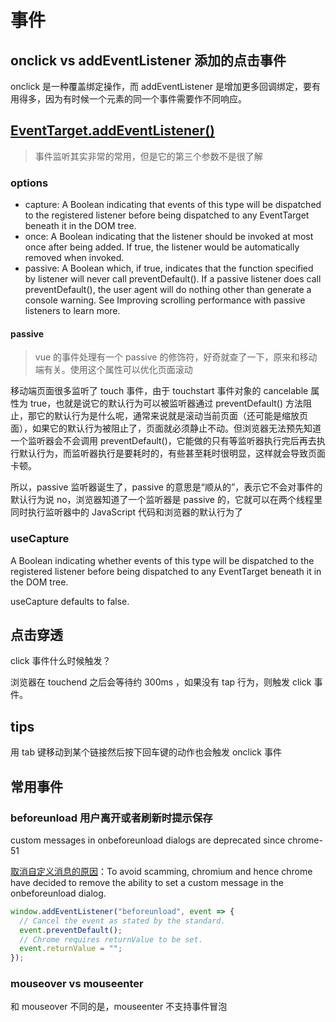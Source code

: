 # 事件

## onclick vs addEventListener 添加的点击事件

onclick 是一种覆盖绑定操作，而 addEventListener 是增加更多回调绑定，要有用得多，因为有时候一个元素的同一个事件需要作不同响应。

## [EventTarget.addEventListener()](https://developer.mozilla.org/en-US/docs/Web/API/EventTarget/addEventListener)

> 事件监听其实非常的常用，但是它的第三个参数不是很了解

### options

- capture: A Boolean indicating that events of this type will be dispatched to the registered listener before being dispatched to any EventTarget beneath it in the DOM tree.
- once: A Boolean indicating that the listener should be invoked at most once after being added. If true, the listener would be automatically removed when invoked.
- passive: A Boolean which, if true, indicates that the function specified by listener will never call preventDefault(). If a passive listener does call preventDefault(), the user agent will do nothing other than generate a console warning. See Improving scrolling performance with passive listeners to learn more.

#### passive

> vue 的事件处理有一个 passive 的修饰符，好奇就查了一下，原来和移动端有关。使用这个属性可以优化页面滚动

移动端页面很多监听了 touch 事件，由于 touchstart 事件对象的 cancelable 属性为 true，也就是说它的默认行为可以被监听器通过 preventDefault() 方法阻止，那它的默认行为是什么呢，通常来说就是滚动当前页面（还可能是缩放页面），如果它的默认行为被阻止了，页面就必须静止不动。但浏览器无法预先知道一个监听器会不会调用 preventDefault()，它能做的只有等监听器执行完后再去执行默认行为，而监听器执行是要耗时的，有些甚至耗时很明显，这样就会导致页面卡顿。

所以，passive 监听器诞生了，passive 的意思是“顺从的”，表示它不会对事件的默认行为说 no，浏览器知道了一个监听器是 passive 的，它就可以在两个线程里同时执行监听器中的 JavaScript 代码和浏览器的默认行为了

### useCapture

A Boolean indicating whether events of this type will be dispatched to the registered listener before being dispatched to any EventTarget beneath it in the DOM tree.

useCapture defaults to false.

## 点击穿透

click 事件什么时候触发？

浏览器在 touchend 之后会等待约 300ms ，如果没有 tap 行为，则触发 click 事件。

## tips

用 tab 键移动到某个链接然后按下回车键的动作也会触发 onclick 事件

## 常用事件

### beforeunload 用户离开或者刷新时提示保存

custom messages in onbeforeunload dialogs are deprecated since chrome-51

[取消自定义消息的原因](https://stackoverflow.com/questions/37782104/javascript-onbeforeunload-not-showing-custom-message)：To avoid scamming, chromium and hence chrome have decided to remove the ability to set a custom message in the onbeforeunload dialog.

```js
window.addEventListener("beforeunload", event => {
  // Cancel the event as stated by the standard.
  event.preventDefault();
  // Chrome requires returnValue to be set.
  event.returnValue = "";
});
```

### mouseover vs mouseenter

和 mouseover 不同的是，mouseenter 不支持事件冒泡
